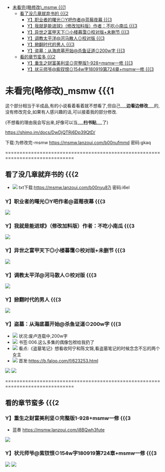- [未看完(略修改)_msmw {{{1](#head1)
	- [看了没几章就弃书的 {{{2](#head2)
		- [Y】职业者的曙光◎Y吧作者@蓝莓夜幕 {{{3](#head3)
		- [Y】我就是能进球》（修改加料版）作者：不吃小南瓜 {{{3](#head4)
		- [Y】异世之富甲天下◎小楼暮霭⊙校对版+未删节 {{{3](#head5)
		- [Y】调教太平洋@河马散人⊙校对版 {{{3](#head6)
		- [Y】掀翻时代的男人 {{{3](#head7)
		- [Y】盗墓：从海底墓开始@杀鱼证道⊙200w字 {{{3](#head8)
	- [看的章节蛮多 {{{2](#head9)
		- [Y】重生之财富美利坚⊙完整版1-928+msmw一修 {{{3](#head10)
		- [Y】状元师爷@紫钗恨⊙154w字180919第724章+msmw一修 {{{3](#head11)
# <span id="head1">未看完(略修改)_msmw {{{1</span>
这个部分相当于半成品,有的小说看着看着就不想看了,但自己___**边看边修改**___的,没有修改完全,如果有人感兴趣的话,可以接着我的部分修改.

(不想看的理由我会写出来,好像可以当___**扫书贴**___了)

https://shimo.im/docs/DwDjQTRj6Dp39QtD/

下载:为修改完-msmw https://msmw.lanzoui.com/b00nufmmd 密码:gkaq

==============================================================================
## <span id="head2">看了没几章就弃书的 {{{2</span>
- ![](https://placehold.it/15/90EE90/000000?text=+) txt下载:https://msmw.lanzoui.com/b00nyu87i 密码:i6el
### <span id="head3">Y】职业者的曙光◎Y吧作者@蓝莓夜幕 {{{3</span>
![](https://github.com/shssaber/msmw/raw/master/j/001.jpg)
### <span id="head4">Y】我就是能进球》（修改加料版）作者：不吃小南瓜 {{{3</span>
![](https://github.com/shssaber/msmw/raw/master/j/002.jpg)
### <span id="head5">Y】异世之富甲天下◎小楼暮霭⊙校对版+未删节 {{{3</span>
![](https://github.com/shssaber/msmw/raw/master/j/003.jpg)
### <span id="head6">Y】调教太平洋@河马散人⊙校对版 {{{3</span>
![](https://github.com/shssaber/msmw/raw/master/j/004.jpg)
### <span id="head7">Y】掀翻时代的男人 {{{3</span>
![](https://github.com/shssaber/msmw/raw/master/j/007.jpg)
### <span id="head8">Y】盗墓：从海底墓开始@杀鱼证道⊙200w字 {{{3</span>
- ![](https://placehold.it/15/289FDB/F8D714?text=+) 状况:废卢连载中,200w字
- ![](https://placehold.it/15/289FDB/F8D714?text=+) 书签:006.这么多集的偶像包袱给我扔了
- ![](https://placehold.it/15/289FDB/F8D714?text=+) 看点:《盗墓笔记》想看收阿宁和陈文锦,看盗墓笔记的时候念念不忘的两个女主
- ![](https://placehold.it/15/289FDB/F8D714?text=+) 首发:https://b.faloo.com/f/623253.html

![](https://github.com/shssaber/msmw/raw/master/j/016.jpg)
![](https://github.com/shssaber/msmw/raw/master/j/078.jpg)


==============================================================================
## <span id="head9">看的章节蛮多 {{{2</span>
### <span id="head10">Y】重生之财富美利坚⊙完整版1-928+msmw一修 {{{3</span>

- 蓝奏 https://msmw.lanzoui.com/i8BQwh3fute

![](https://github.com/shssaber/msmw/raw/master/j/038.jpg)

### <span id="head11">Y】状元师爷@紫钗恨⊙154w字180919第724章+msmw一修 {{{3</span>

![](https://github.com/shssaber/msmw/raw/master/j/012.jpg)
![](https://github.com/shssaber/msmw/raw/master/j/077.jpg)

